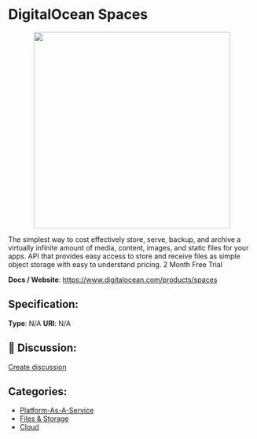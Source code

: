 # DigitalOcean Spaces
<p align="center">
    <img width="400" src="https://raw.githubusercontent.com/apis-list/apis-list/main/apis/digitalocean-spaces/logo_256x256.png" />
</p>

The simplest way to cost effectively store, serve, backup, and archive a virtually infinite amount of media, content, images, and static files for your apps. API that provides easy access to store and receive files as simple object storage with easy to understand pricing. 2 Month Free Trial

**Docs / Website**: https://www.digitalocean.com/products/spaces

## Specification:
**Type**:  N/A 
**URI**:  N/A 

## 💬 Discussion:
[Create discussion](https://github.com/apis-list/apis-list/discussions/new)

## Categories:
- [Platform-As-A-Service](https://github.com/apis-list/apis-list#platform-as-a-service)
- [Files & Storage](https://github.com/apis-list/apis-list#files-and-storage)
- [Cloud](https://github.com/apis-list/apis-list#cloud)



